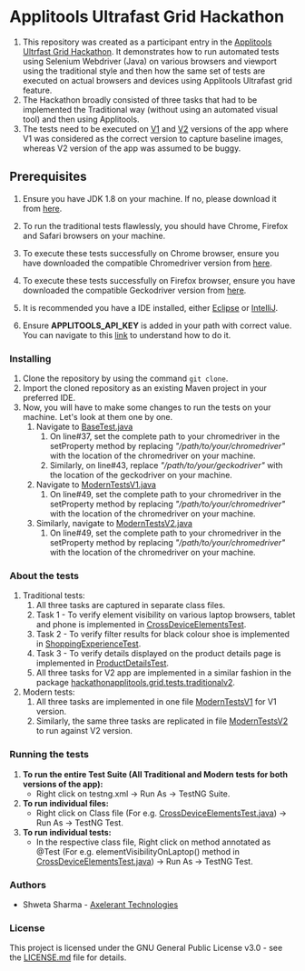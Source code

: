 # Applitools Ultrafast Grid Hackathon
1. This repository was created as a participant entry in the [Applitools Ultrfast Grid Hackathon](https://applitools.com/cross-browser-testing-hackathon-v20-1-instructions/). It demonstrates how to run automated tests using Selenium Webdriver (Java) on various browsers and viewport using the traditional style and then how the same set of tests are executed on actual browsers and devices using Applitools Ultrafast grid feature.  
1. The Hackathon broadly consisted of three tasks that had to be implemented the Traditional way (without using an automated visual tool) and then using Applitools.  
1. The tests need to be executed on [V1](https://demo.applitools.com/gridHackathonV1.html) and [V2](https://demo.applitools.com/gridHackathonV2.html) versions of the app where V1 was considered as the correct version to capture baseline images, whereas V2 version of the app was assumed to be buggy. 

## Prerequisites
1. Ensure you have JDK 1.8 on your machine. If no, please download it from [here](https://java.com/en/download/).  

1. To run the traditional tests flawlessly, you should have Chrome, Firefox and Safari browsers on your machine.  

1. To execute these tests successfully on Chrome browser, ensure you have downloaded the compatible Chromedriver version from [here](https://chromedriver.chromium.org/downloads).  

1. To execute these tests successfully on Firefox browser, ensure you have downloaded the compatible Geckodriver version from [here](https://github.com/mozilla/geckodriver/releases).

1. It is recommended you have a IDE installed, either [Eclipse](https://www.eclipse.org/downloads/) or [IntelliJ](https://www.jetbrains.com/idea/download).  

1. Ensure **APPLITOOLS_API_KEY** is added in your path with correct value. You can navigate to this [link](https://help.applitools.com/hc/en-us/articles/360006914732-The-runner-API-key) to understand how to do it.   

### Installing
1. Clone the repository by using the command `git clone`.  
1. Import the cloned repository as an existing Maven project in your preferred IDE.  
1. Now, you will have to make some changes to run the tests on your machine. Let's look at them one by one.  
    1. Navigate to [BaseTest.java](src/test/java/hackathonapplitools/grid/common/BaseTest.java)  
        1. On line#37, set the complete path to your chromedriver in the setProperty method by replacing *"/path/to/your/chromedriver"* with the location of the chromedriver on your machine.  
        1. Similarly, on line#43, replace *"/path/to/your/geckodriver"* with the location of the geckodriver on your machine.    
    1. Navigate to [ModernTestsV1.java](src/test/java/hackathonapplitools/grid/tests/modern/ModernTestsV1.java)
        1.  On line#49, set the complete path to your chromedriver in the setProperty method by replacing *"/path/to/your/chromedriver"* with the location of the chromedriver on your machine.
    1. Similarly, navigate to [ModernTestsV2.java](src/test/java/hackathonapplitools/grid/tests/modern/ModernTestsV2.java)
        1. On line#49, set the complete path to your chromedriver in the setProperty method by replacing *"/path/to/your/chromedriver"* with the location of the chromedriver on your machine.  

### About the tests
1. Traditional tests:  
    1. All three tasks are captured in separate class files.
    1. Task 1 - To verify element visibility on various laptop browsers, tablet and phone is implemented in [CrossDeviceElementsTest](src/test/java/hackathonapplitools/grid/tests/traditionalv1/CrossDeviceElementsTest.java).  
    1. Task 2 - To verify filter results for black colour shoe is implemented in [ShoppingExperienceTest](src/test/java/hackathonapplitools/grid/tests/traditionalv1/ShoppingExperienceTest.java).  
    1. Task 3 - To verify details displayed on the product details page is implemented in [ProductDetailsTest](src/test/java/hackathonapplitools/grid/tests/traditionalv1/ProductDetailsTest.java).  
    1. All three tasks for V2 app are implemented in a similar fashion in the package [hackathonapplitools.grid.tests.traditionalv2](src/test/java/hackathonapplitools/grid/tests/traditionalv2).  
1. Modern tests:  
    1. All three tasks are implemented in one file [ModernTestsV1](src/test/java/hackathonapplitools/grid/tests/modern/ModernTestsV1.java) for V1 version.
    1. Similarly, the same three tasks are replicated in file [ModernTestsV2](src/test/java/hackathonapplitools/grid/tests/modern/ModernTestsV2.java) to run against V2 version.
        
### Running the tests
1. **To run the entire Test Suite (All Traditional and Modern tests for both versions of the app):**  
    * Right click on testng.xml -> Run As -> TestNG Suite.  
1. **To run individual files:**  
    * Right click on Class file (For e.g. [CrossDeviceElementsTest.java](src/test/java/hackathonapplitools/grid/tests/traditionalv1/CrossDeviceElementsTest.java)) -> Run As -> TestNG Test.  
1. **To run individual tests:**  
    * In the respective class file, Right click on method annotated as @Test (For e.g. elementVisibilityOnLaptop() method in [CrossDeviceElementsTest.java](src/test/java/hackathonapplitools/grid/tests/traditionalv1/CrossDeviceElementsTest.java)) -> Run As -> TestNG Test.  
    
### Authors
* Shweta Sharma - [Axelerant Technologies](https://www.axelerant.com/) 

### License
This project is licensed under the GNU General Public License v3.0 - see the [LICENSE.md](https://github.com/shwetaneelsharma/expert-octo-train/blob/master/LICENSE) file for details.  